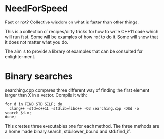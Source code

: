 NeedForSpeed
============

Fast or not? Collective wisdom on what is faster than other things.

This is a collection of recipes/dirty tricks for how to write C++11
code which will run fast. Some will be examples of how _not_ to do it.
Some will show that it does not matter what you do.

The aim is to provide a library of examples that can be consulted for
enlightenment.


Binary searches
===============

searching.cpp compares three different way of finding the first
element larger than X in a vector. Compile it with:

```
for d in FIND STD SELF; do
  clang++ -std=c++11 -stdlib=libc++ -O3 searching.cpp -D$d -o search_$d.x;
done;
```

This creates three executables one for each method. The three methods
are a home made binary search, std::lower_bound and std::find_if.